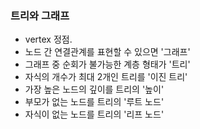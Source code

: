 ### 트리와 그래프

- vertex 정점.
- 노드 간 연결관계를 표현할 수 있으면 '그래프'
- 그래프 중 순회가 불가능한 계층 형태가 '트리'
- 자식의 개수가 최대 2개인 트리를 '이진 트리'
- 가장 높은 노드의 깊이를 트리의 '높이'
- 부모가 없는 노드를 트리의 '루트 노드'
- 자식이 없는 노드를 트리의 '리프 노드'
